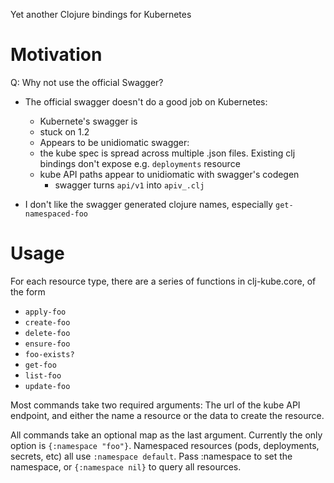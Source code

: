 Yet another Clojure bindings for Kubernetes

# Motivation

Q: Why not use the official Swagger?

  - The official swagger doesn't do a good job on Kubernetes:
    - Kubernete's swagger is
     - stuck on 1.2
     - Appears to be unidiomatic swagger:
     - the kube spec is spread across multiple .json files. Existing clj bindings don't expose e.g. `deployments` resource
     - kube API paths appear to unidiomatic with swagger's codegen
       - swagger turns `api/v1` into `apiv_.clj`

  - I don't like the swagger generated clojure names, especially `get-namespaced-foo`


# Usage

For each resource type, there are a series of functions in clj-kube.core, of the form

- `apply-foo`
- `create-foo`
- `delete-foo`
- `ensure-foo`
- `foo-exists?`
- `get-foo`
- `list-foo`
- `update-foo`

Most commands take two required arguments: The url of the kube API
endpoint, and either the name a resource or the data to create
the resource.

All commands take an optional map as the last argument. Currently the
only option is `{:namespace "foo"}`. Namespaced resources (pods,
deployments, secrets, etc) all use `:namespace default`. Pass
:namespace to set the namespace, or `{:namespace nil}` to query all
resources.